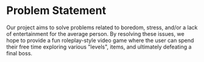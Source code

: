 # Problem Statement
Our project aims to solve problems related to boredom, stress, and/or a lack of entertainment for the average person. By resolving these issues, we hope to provide a fun roleplay-style video game where the user can spend their free time exploring various "levels", items, and ultimately defeating a final boss.
